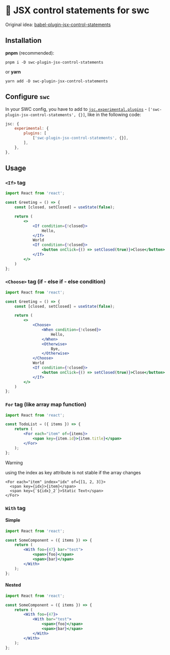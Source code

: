 # 🦀 JSX control statements for swc

Original idea: [babel-plugin-jsx-control-statements](https://github.com/AlexGilleran/jsx-control-statements)

## Installation

**pnpm** (recommended):

```shell
pnpm i -D swc-plugin-jsx-control-statements
```

or **yarn**

```shell
yarn add -D swc-plugin-jsx-control-statements
```

## Configure `swc`

In your SWC config, you have to add to [`jsc.experimental.plugins`](https://swc.rs/docs/configuration/compilation#jscexperimentalplugins) - `['swc-plugin-jsx-control-statements', {}]`, like in the following code:

```javascript
jsc: {
    experimental: {
        plugins: [
            ['swc-plugin-jsx-control-statements', {}],
        ],
    },
},
```

## Usage

### `<If>` tag

```jsx
import React from 'react';

const Greeting = () => {
    const [closed, setClosed] = useState(false);

    return (
        <>
            <If condition={!closed}>
                Hello,
            </If>
            World
            <If condition={!closed}>
                <button onClick={() => setClosed(true)}>Close</button>
            </If>
        </>
    )
};
```

### `<Choose>` tag (if - else if - else condition)

```jsx
import React from 'react';

const Greeting = () => {
    const [closed, setClosed] = useState(false);

    return (
        <>
            <Choose>
                <When condition={!closed}>
                    Hello,
                </When>
                <Otherwise>
                    Bye,
                </Otherwise>
            </Choose>
            World
            <If condition={!closed}>
                <button onClick={() => setClosed(true)}>Close</button>
            </If>
        </>
    )
};
```

### `For` tag (like array map function)

```jsx
import React from 'react';

const TodoList = ({ items }) => {
    return (
        <For each="item" of={items}>
            <span key={item.id}>{item.title}</span>
        </For>
    );
};
```

> [!WARNING]  
> using the index as key attribute is not stable if the array changes
>
> ```tsx
> <For each="item" index="idx" of={[1, 2, 3]}>
>   <span key={idx}>{item}</span>
>   <span key={`${idx}_2`}>Static Text</span>
> </For>
>```

### `With` tag

#### Simple

```jsx
import React from 'react';

const SomeComponent = ({ items }) => {
    return (
        <With foo={47} bar="test">
            <span>{foo}</span>
            <span>{bar}</span>
        </With>
    );
};
```

#### Nested

```jsx
import React from 'react';

const SomeComponent = ({ items }) => {
    return (
        <With foo={47}>
            <With bar="test">
                <span>{foo}</span>
                <span>{bar}</span>
            </With>
        </With>
    );
};
```